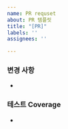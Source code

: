 ```yaml
---
name: PR requset
about: PR 템플릿
title: "[PR]"
labels: ''
assignees: ''

---
```


### 변경 사항
-

### 테스트 Coverage 
-
